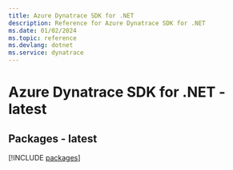 ```yaml
---
title: Azure Dynatrace SDK for .NET
description: Reference for Azure Dynatrace SDK for .NET
ms.date: 01/02/2024
ms.topic: reference
ms.devlang: dotnet
ms.service: dynatrace
---
```

# Azure Dynatrace SDK for .NET - latest
## Packages - latest
[!INCLUDE [packages](dynatrace-index.md)]